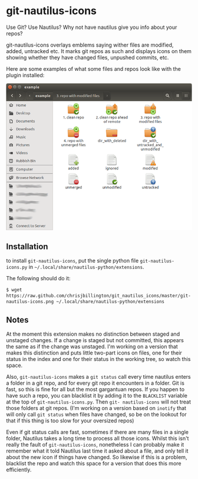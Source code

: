 # git-nautilus-icons

Use Git? Use Nautilus? Why not have nautilus give you info about your repos?

git-nautilus-icons overlays emblems saying wither files are modified, added,
untracked etc. It marks git repos as such and displays icons on them showing
whether they have changed files, unpushed commits, etc.

Here are some examples of what some files and repos look like with the plugin
installed:

![alt tag](screenshot.png)

## Installation

to install `git-nautilus-icons`, put the single python file `git-nautilus-icons.py` in `~/.local/share/nautilus-python/extensions`.

The following should do it:

```
$ wget https://raw.github.com/chrisjbillington/git_nautilus_icons/master/git-nautilus-icons.png ~/.local/share/nautilus-python/extensions
```

## Notes

At the moment this extension makes no distinction between staged and unstaged
changes. If a change is staged but not committed, this appears the same as if
the change was unstaged. I'm working on a version that makes this distinction
and puts little two-part icons on files, one for their status in the index and
one for their status in the working tree, so watch this space.

Also, `git-nautilus-icons` makes a `git status` call every time nautilus
enters a folder in a git repo, and for every git repo it encounters in a
folder. Git is fast, so this is fine for all but the most gargantuan repos. If
you happen to have such a repo, you can blacklist it by adding it to the
`BLACKLIST` variable at the top of `git-nautilus-icons.py`. Then `git-
nautilus-icons` will not treat those folders at git repos. (I'm working on a
version based on `inotify` that will only call `git status` when files have
changed, so be on the lookout for that if this thing is too slow for your
oversized repos)

Even if git status calls are fast, sometimes if there are many files in a
single folder, Nautilus takes a long time to process all those icons. Whilst
this isn't really the fault of `git-nautilus-icons`, nonetheless I can
probably make it remember what it told Nautilus last time it asked about a
file, and only tell it about the new icon if things have changed. So likewise
if this is a problem, blacklist the repo and watch this space for a version
that does this more efficiently.
